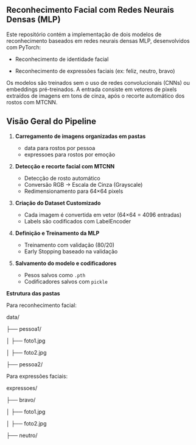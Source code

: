 ## Reconhecimento Facial com Redes Neurais Densas (MLP)

Este repositório contém a implementação de dois modelos de reconhecimento baseados em redes neurais densas MLP, desenvolvidos com PyTorch:

- Reconhecimento de identidade facial

- Reconhecimento de expressões faciais (ex: feliz, neutro, bravo)

Os modelos são treinados sem o uso de redes convolucionais (CNNs) ou embeddings pré-treinados. A entrada consiste em vetores de pixels extraídos de imagens em tons de cinza, após o recorte automático dos rostos com MTCNN.

##  Visão Geral do Pipeline

1. **Carregamento de imagens organizadas em pastas**
   - data para rostos por pessoa
   - expressoes para rostos por emoção

2. **Detecção e recorte facial com MTCNN**
   - Detecção de rosto automático
   - Conversão RGB → Escala de Cinza (Grayscale)
   - Redimensionamento para 64×64 pixels

3. **Criação do Dataset Customizado**
   - Cada imagem é convertida em vetor (64×64 = 4096 entradas)
   - Labels são codificados com LabelEncoder

4. **Definição e Treinamento da MLP**
   - Treinamento com validação (80/20)
   - Early Stopping baseado na validação

5. **Salvamento do modelo e codificadores**
   - Pesos salvos como `.pth`
   - Codificadores salvos com `pickle`

**Estrutura das pastas**


Para reconhecimento facial:


data/

├── pessoa1/

│   ├── foto1.jpg

│   ├── foto2.jpg

├── pessoa2/

Para expressões faciais:


expressoes/

├── bravo/

│   ├── foto1.jpg

│   ├── foto2.jpg

├── neutro/
